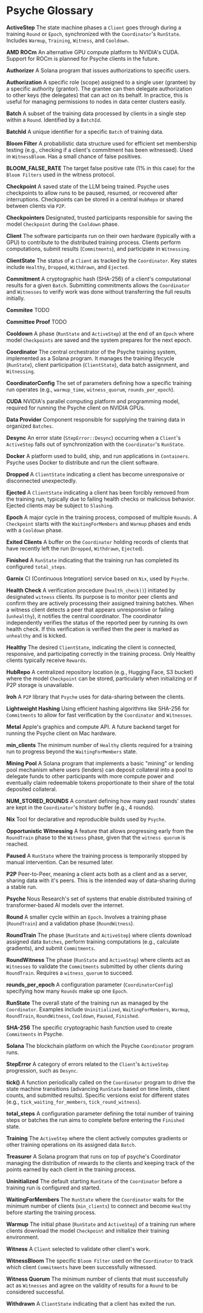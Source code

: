 # Psyche Glossary

**ActiveStep**
The state machine phases a `Client` goes through during a training `Round` or `Epoch`, synchronized with the `Coordinator`'s `RunState`. Includes `Warmup`, `Training`, `Witness`, and `Cooldown`.

**AMD ROCm**
An alternative GPU compute platform to NVIDIA's CUDA. Support for ROCm is planned for Psyche clients in the future.

**Authorizer**
A Solana program that issues authorizations to specific users.

**Authorization**
A specific role (scope) assigned to a single user (grantee) by a specific authority (grantor). The grantee can then delegate authorization to other keys (the delegates) that can act on its behalf. In practice, this is useful for managing permissions to nodes in data center clusters easily.

**Batch**
A subset of the training data processed by clients in a single step within a `Round`. Identified by a `BatchId`.

**BatchId**
A unique identifier for a specific `Batch` of training data.

**Bloom Filter**
A probabilistic data structure used for efficient set membership testing (e.g., checking if a client's commitment has been witnessed). Used in `WitnessBloom`. Has a small chance of false positives.

**BLOOM_FALSE_RATE**
The target false positive rate (1% in this case) for the `Bloom Filters` used in the witness protocol.

**Checkpoint**
A saved state of the LLM being trained. Psyche uses checkpoints to allow runs to be paused, resumed, or recovered after interruptions. Checkpoints can be stored in a central `HubRepo` or shared between clients via `P2P`.

**Checkpointers**
Designated, trusted participants responsible for saving the model `Checkpoint` during the `Cooldown` phase.

**Client**
The software participants run on their own hardware (typically with a GPU) to contribute to the distributed training process. Clients perform computations, submit results (`Commitments`), and participate in `Witnessing`.

**ClientState**
The status of a `Client` as tracked by the `Coordinator`. Key states include `Healthy`, `Dropped`, `Withdrawn`, and `Ejected`.

**Commitment**
A cryptographic hash (SHA-256) of a client's computational results for a given `Batch`. Submitting commitments allows the `Coordinator` and `Witnesses` to verify work was done without transferring the full results initially.

**Commitee**
TODO

**Committee Proof**
TODO

**Cooldown**
A phase (`RunState` and `ActiveStep`) at the end of an `Epoch` where model `Checkpoints` are saved and the system prepares for the next epoch.

**Coordinator**
The central orchestrator of the Psyche training system, implemented as a Solana program. It manages the training lifecycle (`RunState`), client participation (`ClientState`), data batch assignment, and `Witnessing`.

**CoordinatorConfig**
The set of parameters defining how a specific training run operates (e.g., `warmup_time`, `witness_quorum`, `rounds_per_epoch`).

**CUDA**
NVIDIA's parallel computing platform and programming model, required for running the Psyche client on NVIDIA GPUs.

**Data Provider**
Component responsible for supplying the training data in organized `Batches`.

**Desync**
An error state (`StepError::Desync`) occurring when a `Client`'s `ActiveStep` falls out of synchronization with the `Coordinator`'s `RunState`.

**Docker**
A platform used to build, ship, and run applications in `Containers`. Psyche uses Docker to distribute and run the client software.

**Dropped**
A `ClientState` indicating a client has become unresponsive or disconnected unexpectedly.

**Ejected**
A `ClientState` indicating a client has been forcibly removed from the training run, typically due to failing health checks or malicious behavior. Ejected clients may be subject to `Slashing`.

**Epoch**
A major cycle in the training process, composed of multiple `Rounds`. A `Checkpoint` starts with the `WaitingForMembers` and `Warmup` phases and ends with a `Cooldown` phase.

**Exited Clients**
A buffer on the `Coordinator` holding records of clients that have recently left the run (`Dropped`, `Withdrawn`, `Ejected`).

**Finished**
A `RunState` indicating that the training run has completed its configured `total_steps`.

**Garnix**
CI (Continuous Integration) service based on `Nix`, used by `Psyche`.

**Health Check**
A verification procedure (`health_check()`) initiated by designated `witness` clients. Its purpose is to monitor peer clients and confirm they are actively processing their assigned training batches. When a witness client detects a peer that appears unresponsive or failing (`unhealthy`), it notifies the central coordinator. The coordinator independently verifies the status of the reported peer by running its own health check. If this verification is verified then the peer is marked as `unhealthy` and is kicked.

**Healthy**
The desired `ClientState`, indicating the client is connected, responsive, and participating correctly in the training process. Only Healthy clients typically receive `Rewards`.

**HubRepo**
A centralized repository location (e.g., Hugging Face, S3 bucket) where the model `Checkpoint` can be stored, particularly when initializing or if P2P storage is unavailable.

**Iroh**
A `P2P` library that `Psyche` uses for data-sharing between the clients.

**Lightweight Hashing**
Using efficient hashing algorithms like SHA-256 for `Commitments` to allow for fast verification by the `Coordinator` and `Witnesses`.

**Metal**
Apple's graphics and compute API. A future backend target for running the Psyche client on Mac hardware.

**min_clients**
The minimum number of `Healthy` clients required for a training run to progress beyond the `WaitingForMembers` state.

**Mining Pool**
A Solana program that implements a basic "mining" or lending pool mechanism where users (lenders) can deposit collateral into a pool to delegate funds to other participants with more compute power and eventually claim redeemable tokens proportionate to their share of the total deposited collateral.

**NUM_STORED_ROUNDS**
A constant defining how many past rounds' states are kept in the `Coordinator`'s history buffer (e.g., 4 rounds).

**Nix**
Tool for declarative and reproducible builds used by `Psyche`.

**Opportunistic Witnessing**
A feature that allows progressing early from the `RoundTrain` phase to the `Witness` phase, given that the `witness quorum` is reached.

**Paused**
A `RunState` where the training process is temporarily stopped by manual intervention. Can be resumed later.

**P2P**
Peer-to-Peer, meaning a client acts both as a client and as a server, sharing data with it's peers. This is the intended way of data-sharing during a stable run.

**Psyche**
Nous Research's set of systems that enable distributed training of transformer-based AI models over the internet.

**Round**
A smaller cycle within an `Epoch`. Involves a training phase (`RoundTrain`) and a validation phase (`RoundWitness`).

**RoundTrain**
The phase (`RunState` and `ActiveStep`) where clients download assigned data `Batches`, perform training computations (e.g., calculate gradients), and submit `Commitments`.

**RoundWitness**
The phase (`RunState` and `ActiveStep`) where clients act as `Witnesses` to validate the `Commitments` submitted by other clients during `RoundTrain`. Requires a `witness_quorum` to succeed.

**rounds_per_epoch**
A configuration parameter (`CoordinatorConfig`) specifying how many `Rounds` make up one `Epoch`.

**RunState**
The overall state of the training run as managed by the `Coordinator`. Examples include `Uninitialized`, `WaitingForMembers`, `Warmup`, `RoundTrain`, `RoundWitness`, `Cooldown`, `Paused`, `Finished`.

**SHA-256**
The specific cryptographic hash function used to create `Commitments` in Psyche.

**Solana**
The blockchain platform on which the Psyche `Coordinator` program runs.

**StepError**
A category of errors related to the `Client`'s `ActiveStep` progression, such as `Desync`.

**tick()**
A function periodically called on the `Coordinator` program to drive the state machine transitions (advancing `RunState` based on time limits, client counts, and submitted results). Specific versions exist for different states (e.g., `tick_waiting_for_members`, `tick_round_witness`).

**total_steps**
A configuration parameter defining the total number of training steps or batches the run aims to complete before entering the `Finished` state.

**Training**
The `ActiveStep` where the client actively computes gradients or other training operations on its assigned data `Batch`.

**Treasurer**
A Solana program that runs on top of psyche's Coordinator managing the distribution of rewards to the clients and keeping track of the points earned by each client in the training process.

**Uninitialized**
The default starting `RunState` of the `Coordinator` before a training run is configured and started.

**WaitingForMembers**
The `RunState` where the `Coordinator` waits for the minimum number of clients (`min_clients`) to connect and become `Healthy` before starting the training process.

**Warmup**
The initial phase (`RunState` and `ActiveStep`) of a training run where clients download the model `Checkpoint` and initialize their training environment.

**Witness**
A `Client` selected to validate other client's work.

**WitnessBloom**
The specific `Bloom Filter` used on the `Coordinator` to track which client `Commitments` have been successfully witnessed.

**Witness Quorum**
The minimum number of clients that must successfully act as `Witnesses` and agree on the validity of results for a `Round` to be considered successful.

**Withdrawn**
A `ClientState` indicating that a client has exited the run.

